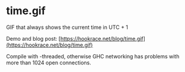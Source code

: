 time.gif
========

GIF that always shows the current time in UTC + 1

Demo and blog post: [https://hookrace.net/blog/time.gif](https://hookrace.net/blog/time.gif)

Compile with -threaded, otherwise GHC networking has problems with more than 1024 open connections.
